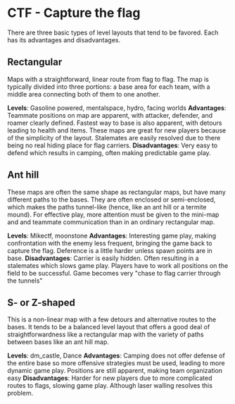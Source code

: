 CTF - Capture the flag
======================

There are three basic types of level layouts that tend to be favored. Each has its advantages and disadvantages.

Rectangular
-----------

Maps with a straightforward, linear route from flag to flag. The map is typically divided into three portions: a base area for each team, with a middle area connecting both of them to one another.

**Levels**: Gasoline powered, mentalspace, hydro, facing worlds
**Advantages**: Teammate positions on map are apparent, with attacker, defender, and roamer clearly defined. Fastest way to base is also apparent, with detours leading to health and items. These maps are great for new players because of the simplicity of the layout. Stalemates are easily resolved due to there being no real hiding place for flag carriers.
**Disadvantages**: Very easy to defend which results in camping, often making predictable game play.

Ant hill
--------

These maps are often the same shape as rectangular maps, but have many different paths to the bases. They are often enclosed or semi-enclosed, which makes the paths tunnel-like (hence, like an ant hill or a termite mound). For effective play, more attention must be given to the mini-map and and teammate communication than in an ordinary rectangular map.

**Levels**: Mikectf, moonstone
**Advantages**: Interesting game play, making confrontation with the enemy less frequent, bringing the game back to capture the flag. Deference is a little harder unless spawn points are in base.
**Disadvantages**: Carrier is easily hidden. Often resulting in a stalemates which slows game play. Players have to work all positions on the field to be successful. Game becomes very "chase to flag carrier through the tunnels"

S- or Z-shaped
--------------

This is a non-linear map with a few detours and alternative routes to the bases. It tends to be a balanced level layout that offers a good deal of straightforwardness like a rectangular map with the variety of paths between bases like an ant hill map.

**Levels**: dm\_castle, Dance
**Advantages**: Camping does not offer defense of the entire base so more offensive strategies must be used, leading to more dynamic game play. Positions are still apparent, making team organization easy
**Disadvantages**: Harder for new players due to more complicated routes to flags, slowing game play. Although laser walling resolves this problem.
